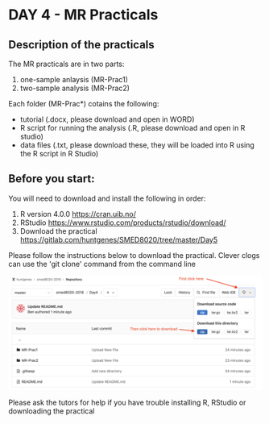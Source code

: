 # DAY 4 - MR Practicals

## Description of the practicals

The MR practicals are in two parts: 
1) one-sample anlaysis (MR-Prac1)
2) two-sample analysis (MR-Prac2)

Each folder (MR-Prac*) cotains the following:
- tutorial (.docx, please download and open in WORD)
- R script for running the analysis (.R, please download and open in R studio)
- data files (.txt, please download these, they will be loaded into R using the R script in R Studio)

## Before you start:

You will need to download and install the following in order:
1) R version 4.0.0
https://cran.uib.no/
2) RStudio
https://www.rstudio.com/products/rstudio/download/
3) Download the practical
https://gitlab.com/huntgenes/SMED8020/tree/master/Day5

Please follow the instructions below to download the practical.
Clever clogs can use the 'git clone' command from the command line 

![Inline image](Screen_Shot_2019-05-22_at_08.33.56.png)

Please ask the tutors for help if you have trouble installing R, RStudio or downloading the practical 



